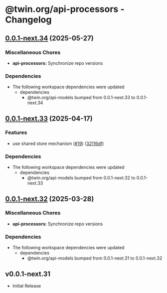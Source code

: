 # @twin.org/api-processors - Changelog

## [0.0.1-next.34](https://github.com/twinfoundation/api/compare/api-processors-v0.0.1-next.33...api-processors-v0.0.1-next.34) (2025-05-27)


### Miscellaneous Chores

* **api-processors:** Synchronize repo versions


### Dependencies

* The following workspace dependencies were updated
  * dependencies
    * @twin.org/api-models bumped from 0.0.1-next.33 to 0.0.1-next.34

## [0.0.1-next.33](https://github.com/twinfoundation/api/compare/api-processors-v0.0.1-next.32...api-processors-v0.0.1-next.33) (2025-04-17)


### Features

* use shared store mechanism ([#19](https://github.com/twinfoundation/api/issues/19)) ([32116df](https://github.com/twinfoundation/api/commit/32116df3b4380a30137f5056f242a5c99afa2df9))


### Dependencies

* The following workspace dependencies were updated
  * dependencies
    * @twin.org/api-models bumped from 0.0.1-next.32 to 0.0.1-next.33

## [0.0.1-next.32](https://github.com/twinfoundation/api/compare/api-processors-v0.0.1-next.31...api-processors-v0.0.1-next.32) (2025-03-28)


### Miscellaneous Chores

* **api-processors:** Synchronize repo versions


### Dependencies

* The following workspace dependencies were updated
  * dependencies
    * @twin.org/api-models bumped from 0.0.1-next.31 to 0.0.1-next.32

## v0.0.1-next.31

- Initial Release
